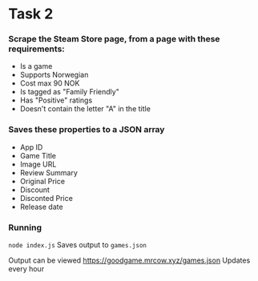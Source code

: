 # Task 2

### Scrape the Steam Store page, from a page with these requirements:
- Is a game
- Supports Norwegian
- Cost max 90 NOK
- Is tagged as "Family Friendly"
- Has "Positive" ratings
- Doesn't contain the letter "A" in the title

### Saves these properties to a JSON array
- App ID
- Game Title
- Image URL
- Review Summary
- Original Price
- Discount
- Disconted Price
- Release date

### Running
`node index.js`
Saves output to `games.json`

Output can be viewed https://goodgame.mrcow.xyz/games.json
Updates every hour
